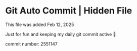 # Git Auto Commit | Hidden File

This file was added Feb 12, 2025

Just for fun and keeping my daily git commit active 🤪

commit number: 2551147
